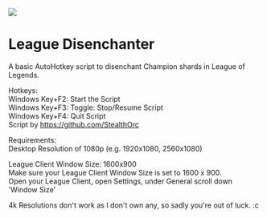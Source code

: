 <p align="left"><img src="League_Disenchanter.ico"></p>

# League Disenchanter

A basic AutoHotkey script to disenchant Champion shards in League of Legends.

Hotkeys:<br/>
Windows Key+F2: Start the Script<br/>
Windows Key+F3: Toggle: Stop/Resume Script<br/>
Windows Key+F4: Quit Script<br/>
Script by https://github.com/StealthOrc

Requirements:<br/>
Desktop Resolution of 1080p (e.g. 1920x1080, 2560x1080)

League Client Window Size: 1600x900<br/>
Make sure your League Client Window Size is set to 1600 x 900.<br/>
Open your League Client, open Settings, under General scroll down 'Window Size'

4k Resolutions don't work as I don't own any, so sadly you're out of luck. :c